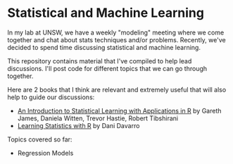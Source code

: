 # Statistical and Machine Learning

In my lab at UNSW, we have a weekly "modeling" meeting where we come together and chat about stats techniques and/or problems. Recently, we've decided to spend time discussing statistical and machine learning. 

This repository contains material that I've compiled to help lead discussions. I'll post code for different topics that we can go through together. 

Here are 2 books that I think are relevant and extremely useful that will also help to guide our discussions:
  - [An Introduction to Statistical Learning with Applications in R](https://www.statlearning.com/) by Gareth James, Daniela Witten, Trevor Hastie, Robert Tibshirani 
  - [Learning Statistics with R](https://learningstatisticswithr.com/) by Dani Davarro

Topics covered so far:
  - Regression Models



